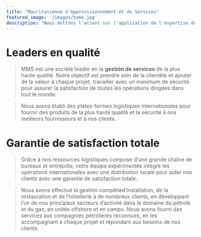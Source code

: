 ```yaml
---
title: "Mauritanienne d'Approvisionnement et de Services"
featured_image: '/images/home.jpg'
description: "Nous mettons l'accent sur l'application de l'expertise de nos employés à des projets attrayants tout en nous engageant à fournir une technologie de pointe et un engagement absolu envers des pratiques sûres."
---
```

# Leaders en qualité

> MMS est une société leader en la **gestión de services** de la plus haute qualité. Notre objectif est prendre soin de la clientèle et ajouter de la valeur à chaque projet, travailler avec un maximum de sécurité pour assurer la satisfaction de toutes les opérations dirigées dans tout le monde.

> Nous avons établi des plates-formes logistiques internationales pour fournir des produits de la plus haute qualité et la sécurité à nos meilleurs fournisseurs et à nos clients.

# Garantie de satisfaction totale

> Grâce à nos ressources logistiques compose d’une grande chaîne de bureaux et entrepôts; notre équipe expérimentée intègre les opérations internationales avec une distribution locale pour aider nos clients avec une garantie de satisfaction totale. 

> Nous avons effectué la gestión complèted’installation, de la restauration et de l’hôtellerie à de nombreux clients, en développant l’un de nos principaux secteurs d’activité dans le domaine du pétrole et du gaz, en unités offshore et en camps. Nous avons fourni des services aux compagnies pétrolières reconnues, en les accompagnant à chaque projet et répondant aux besoins de nos clients. 